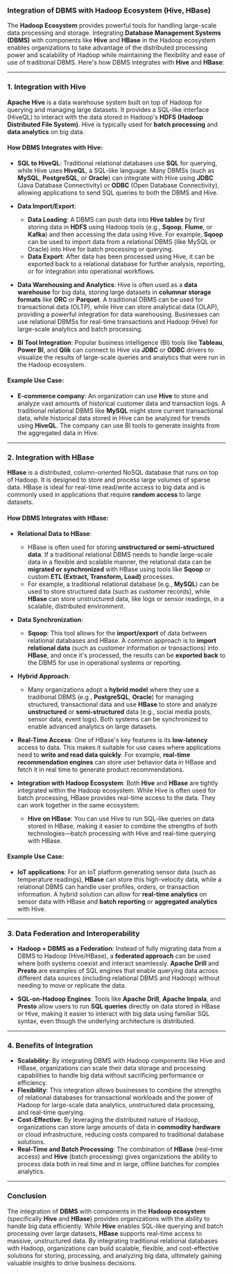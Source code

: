 ### **Integration of DBMS with Hadoop Ecosystem (Hive, HBase)**

The **Hadoop Ecosystem** provides powerful tools for handling large-scale data processing and storage. Integrating **Database Management Systems (DBMS)** with components like **Hive** and **HBase** in the Hadoop ecosystem enables organizations to take advantage of the distributed processing power and scalability of Hadoop while maintaining the flexibility and ease of use of traditional DBMS. Here's how DBMS integrates with **Hive** and **HBase**:

---

### **1. Integration with Hive**

**Apache Hive** is a data warehouse system built on top of Hadoop for querying and managing large datasets. It provides a SQL-like interface (HiveQL) to interact with the data stored in Hadoop's **HDFS (Hadoop Distributed File System)**. Hive is typically used for **batch processing** and **data analytics** on big data.

#### **How DBMS Integrates with Hive:**

- **SQL to HiveQL**: Traditional relational databases use **SQL** for querying, while Hive uses **HiveQL**, a SQL-like language. Many DBMSs (such as **MySQL**, **PostgreSQL**, or **Oracle**) can integrate with Hive using **JDBC** (Java Database Connectivity) or **ODBC** (Open Database Connectivity), allowing applications to send SQL queries to both the DBMS and Hive.
  
- **Data Import/Export**:
  - **Data Loading**: A DBMS can push data into **Hive tables** by first storing data in **HDFS** using Hadoop tools (e.g., **Sqoop**, **Flume**, or **Kafka**) and then accessing the data using Hive. For example, **Sqoop** can be used to import data from a relational DBMS (like MySQL or Oracle) into Hive for batch processing or querying.
  - **Data Export**: After data has been processed using Hive, it can be exported back to a relational database for further analysis, reporting, or for integration into operational workflows.

- **Data Warehousing and Analytics**: Hive is often used as a **data warehouse** for big data, storing large datasets in **columnar storage formats** like **ORC** or **Parquet**. A traditional DBMS can be used for transactional data (OLTP), while Hive can store analytical data (OLAP), providing a powerful integration for data warehousing. Businesses can use relational DBMSs for real-time transactions and Hadoop (Hive) for large-scale analytics and batch processing.

- **BI Tool Integration**: Popular business intelligence (BI) tools like **Tableau**, **Power BI**, and **Qlik** can connect to Hive via **JDBC** or **ODBC** drivers to visualize the results of large-scale queries and analytics that were run in the Hadoop ecosystem.

#### **Example Use Case**:
- **E-commerce company**: An organization can use **Hive** to store and analyze vast amounts of historical customer data and transaction logs. A traditional relational DBMS like **MySQL** might store current transactional data, while historical data stored in Hive can be analyzed for trends using **HiveQL**. The company can use BI tools to generate insights from the aggregated data in Hive.

---

### **2. Integration with HBase**

**HBase** is a distributed, column-oriented NoSQL database that runs on top of Hadoop. It is designed to store and process large volumes of sparse data. HBase is ideal for real-time read/write access to big data and is commonly used in applications that require **random access** to large datasets.

#### **How DBMS Integrates with HBase:**

- **Relational Data to HBase**:
  - HBase is often used for storing **unstructured or semi-structured data**. If a traditional relational DBMS needs to handle large-scale data in a flexible and scalable manner, the relational data can be **migrated or synchronized** with HBase using tools like **Sqoop** or custom **ETL (Extract, Transform, Load)** processes.
  - For example, a traditional relational database (e.g., **MySQL**) can be used to store structured data (such as customer records), while **HBase** can store unstructured data, like logs or sensor readings, in a scalable, distributed environment.

- **Data Synchronization**:
  - **Sqoop**: This tool allows for the **import/export** of data between relational databases and HBase. A common approach is to **import relational data** (such as customer information or transactions) into **HBase**, and once it's processed, the results can be **exported back** to the DBMS for use in operational systems or reporting.
  
- **Hybrid Approach**:
  - Many organizations adopt a **hybrid model** where they use a traditional DBMS (e.g., **PostgreSQL**, **Oracle**) for managing structured, transactional data and use **HBase** to store and analyze **unstructured** or **semi-structured** data (e.g., social media posts, sensor data, event logs). Both systems can be synchronized to enable advanced analytics on large datasets.
  
- **Real-Time Access**: One of HBase's key features is its **low-latency** access to data. This makes it suitable for use cases where applications need to **write and read data quickly**. For example, **real-time recommendation engines** can store user behavior data in HBase and fetch it in real time to generate product recommendations.
  
- **Integration with Hadoop Ecosystem**: Both **Hive** and **HBase** are tightly integrated within the Hadoop ecosystem. While Hive is often used for batch processing, HBase provides real-time access to the data. They can work together in the same ecosystem:
  - **Hive on HBase**: You can use Hive to run SQL-like queries on data stored in HBase, making it easier to combine the strengths of both technologies—batch processing with Hive and real-time querying with HBase.

#### **Example Use Case**:
- **IoT applications**: For an IoT platform generating sensor data (such as temperature readings), **HBase** can store this high-velocity data, while a relational DBMS can handle user profiles, orders, or transaction information. A hybrid solution can allow for **real-time analytics** on sensor data with HBase and **batch reporting** or **aggregated analytics** with Hive.

---

### **3. Data Federation and Interoperability**

- **Hadoop + DBMS as a Federation**: Instead of fully migrating data from a DBMS to Hadoop (Hive/HBase), a **federated approach** can be used where both systems coexist and interact seamlessly. **Apache Drill** and **Presto** are examples of SQL engines that enable querying data across different data sources (including relational DBMS and Hadoop) without needing to move or replicate the data.
  
- **SQL-on-Hadoop Engines**: Tools like **Apache Drill**, **Apache Impala**, and **Presto** allow users to run **SQL queries** directly on data stored in HBase or Hive, making it easier to interact with big data using familiar SQL syntax, even though the underlying architecture is distributed.

---

### **4. Benefits of Integration**

- **Scalability**: By integrating DBMS with Hadoop components like Hive and HBase, organizations can scale their data storage and processing capabilities to handle big data without sacrificing performance or efficiency.
- **Flexibility**: This integration allows businesses to combine the strengths of relational databases for transactional workloads and the power of Hadoop for large-scale data analytics, unstructured data processing, and real-time querying.
- **Cost-Effective**: By leveraging the distributed nature of Hadoop, organizations can store large amounts of data in **commodity hardware** or cloud infrastructure, reducing costs compared to traditional database solutions.
- **Real-Time and Batch Processing**: The combination of **HBase** (real-time access) and **Hive** (batch processing) gives organizations the ability to process data both in real time and in large, offline batches for complex analytics.

---

### **Conclusion**

The integration of **DBMS** with components in the **Hadoop ecosystem** (specifically **Hive** and **HBase**) provides organizations with the ability to handle big data efficiently. While **Hive** enables SQL-like querying and batch processing over large datasets, **HBase** supports real-time access to massive, unstructured data. By integrating traditional relational databases with Hadoop, organizations can build scalable, flexible, and cost-effective solutions for storing, processing, and analyzing big data, ultimately gaining valuable insights to drive business decisions.
